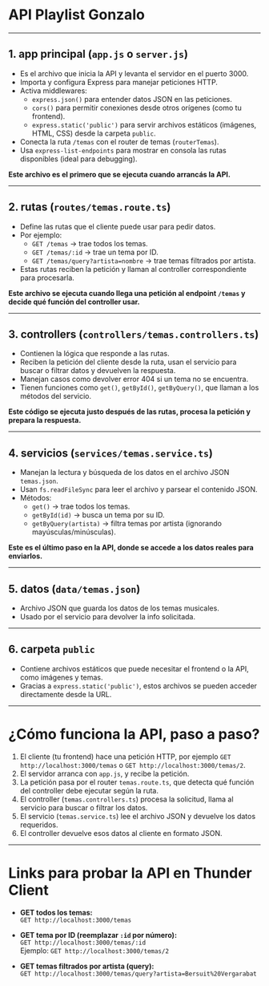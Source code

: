 # API Playlist Gonzalo

---

## 1. app principal (`app.js` o `server.js`)

- Es el archivo que inicia la API y levanta el servidor en el puerto 3000.
- Importa y configura Express para manejar peticiones HTTP.
- Activa middlewares:
  - `express.json()` para entender datos JSON en las peticiones.
  - `cors()` para permitir conexiones desde otros orígenes (como tu frontend).
  - `express.static('public')` para servir archivos estáticos (imágenes, HTML, CSS) desde la carpeta `public`.
- Conecta la ruta `/temas` con el router de temas (`routerTemas`).
- Usa `express-list-endpoints` para mostrar en consola las rutas disponibles (ideal para debugging).

**Este archivo es el primero que se ejecuta cuando arrancás la API.**

---

## 2. rutas (`routes/temas.route.ts`)

- Define las rutas que el cliente puede usar para pedir datos.
- Por ejemplo:
  - `GET /temas` → trae todos los temas.
  - `GET /temas/:id` → trae un tema por ID.
  - `GET /temas/query?artista=nombre` → trae temas filtrados por artista.
- Estas rutas reciben la petición y llaman al controller correspondiente para procesarla.

**Este archivo se ejecuta cuando llega una petición al endpoint `/temas` y decide qué función del controller usar.**

---

## 3. controllers (`controllers/temas.controllers.ts`)

- Contienen la lógica que responde a las rutas.
- Reciben la petición del cliente desde la ruta, usan el servicio para buscar o filtrar datos y devuelven la respuesta.
- Manejan casos como devolver error 404 si un tema no se encuentra.
- Tienen funciones como `get()`, `getById()`, `getByQuery()`, que llaman a los métodos del servicio.

**Este código se ejecuta justo después de las rutas, procesa la petición y prepara la respuesta.**

---

## 4. servicios (`services/temas.service.ts`)

- Manejan la lectura y búsqueda de los datos en el archivo JSON `temas.json`.
- Usan `fs.readFileSync` para leer el archivo y parsear el contenido JSON.
- Métodos:
  - `get()` → trae todos los temas.
  - `getById(id)` → busca un tema por su ID.
  - `getByQuery(artista)` → filtra temas por artista (ignorando mayúsculas/minúsculas).

**Este es el último paso en la API, donde se accede a los datos reales para enviarlos.**

---

## 5. datos (`data/temas.json`)

- Archivo JSON que guarda los datos de los temas musicales.
- Usado por el servicio para devolver la info solicitada.

---

## 6. carpeta `public`

- Contiene archivos estáticos que puede necesitar el frontend o la API, como imágenes y temas.
- Gracias a `express.static('public')`, estos archivos se pueden acceder directamente desde la URL.

---

# ¿Cómo funciona la API, paso a paso?

1. El cliente (tu frontend) hace una petición HTTP, por ejemplo `GET http://localhost:3000/temas` o `GET http://localhost:3000/temas/2`.
2. El servidor arranca con `app.js`, y recibe la petición.
3. La petición pasa por el router `temas.route.ts`, que detecta qué función del controller debe ejecutar según la ruta.
4. El controller (`temas.controllers.ts`) procesa la solicitud, llama al servicio para buscar o filtrar los datos.
5. El servicio (`temas.service.ts`) lee el archivo JSON y devuelve los datos requeridos.
6. El controller devuelve esos datos al cliente en formato JSON.

---

# Links para probar la API en Thunder Client

- **GET todos los temas:**  
  `GET http://localhost:3000/temas`

- **GET tema por ID (reemplazar `:id` por número):**  
  `GET http://localhost:3000/temas/:id`  
  Ejemplo: `GET http://localhost:3000/temas/2`

- **GET temas filtrados por artista (query):**  
  `GET http://localhost:3000/temas/query?artista=Bersuit%20Vergarabat`